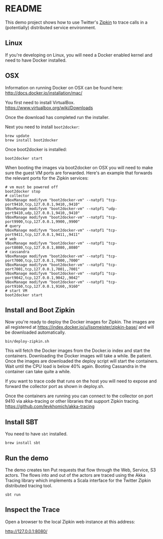 # README

This demo project shows how to use Twitter's
[Zipkin](http://twitter.github.io/zipkin/index.html)
to trace calls in a (potentially) distributed service environment.

## Linux

If you're developing on Linux, you will need a Docker enabled kernel
and need to have Docker installed.

## OSX

Information on running Docker on OSX can be found here:
<http://docs.docker.io/installation/mac/>

You first need to install VirtualBox.
<https://www.virtualbox.org/wiki/Downloads>

Once the download has completed run the installer.

Next you need to install `boot2docker`:

    brew update
    brew install boot2docker

Once boot2docker is installed:

    boot2docker start

When booting the images via boot2docker on OSX you will need to make
sure the guest VM ports are forwarded. Here's an example that forwards
the relevant ports for the Zipkin services:

    # vm must be powered off 
    boot2docker stop
    # collector
    VBoxManage modifyvm "boot2docker-vm" --natpf1 "tcp-port9410,tcp,127.0.0.1,9410,,9410"
    VBoxManage modifyvm "boot2docker-vm" --natpf1 "udp-port9410,udp,127.0.0.1,9410,,9410"
    VBoxManage modifyvm "boot2docker-vm" --natpf1 "tcp-port9900,tcp,127.0.0.1,9900,,9900"
    # query
    VBoxManage modifyvm "boot2docker-vm" --natpf1 "tcp-port9411,tcp,127.0.0.1,9411,,9411"
    # web
    VBoxManage modifyvm "boot2docker-vm" --natpf1 "tcp-port8080,tcp,127.0.0.1,8080,,8080"
    # cassandra
    VBoxManage modifyvm "boot2docker-vm" --natpf1 "tcp-port7000,tcp,127.0.0.1,7000,,7000"
    VBoxManage modifyvm "boot2docker-vm" --natpf1 "tcp-port7001,tcp,127.0.0.1,7001,,7001"
    VBoxManage modifyvm "boot2docker-vm" --natpf1 "tcp-port9042,tcp,127.0.0.1,9042,,9042"
    VBoxManage modifyvm "boot2docker-vm" --natpf1 "tcp-port9160,tcp,127.0.0.1,9160,,9160"
    # start VM
    boot2docker start

## Install and Boot Zipkin

Now you're ready to deploy the Docker images for Zipkin.
The images are all registered at
<https://index.docker.io/u/lispmeister/zipkin-base/>
and will be downloaded automatically.

    bin/deploy-zipkin.sh

This will fetch the Docker images from the Docker.io index and start
the containers. Downloading the Docker images will take a while. Be
patient. Once the images are downloaded the deploy script will start
the containers. Wait until the CPU load is below 40% again. Booting
Cassandra in the container can take quite a while.

If you want to trace code that runs on the host you will need to
expose and forward the collector port as shown in deploy.sh.

Once the containers are running you can connect to the collector on
port 9410 via akka-tracing or other libraries that support Zipkin tracing.
<https://github.com/levkhomich/akka-tracing>

## Install SBT

You need to have `sbt` installed.

    brew install sbt

## Run the demo
The demo creates ten Put requests that flow through the Web,
Service, S3 actors. The flows into and out of the actors are traced
using the Akka Tracing library which implements a Scala interface for
the Twitter Zipkin distributed tracing tool.

    sbt run

## Inspect the Trace
Open a browser to the local Zipkin web instance at this address:

<http://127.0.0.1:8080/>
